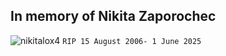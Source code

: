 ## In memory of Nikita Zaporochec

![nikitalox4](https://github.com/user-attachments/assets/74c59895-0110-43f1-8e3b-b9734d894c45)
``
RIP 15 August 2006- 1 June 2025
``
